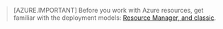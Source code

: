 > [AZURE.IMPORTANT] Before you work with Azure resources, get familiar with the deployment models: [Resource Manager, and classic](/documentation/articles/resource-manager-deployment-model).